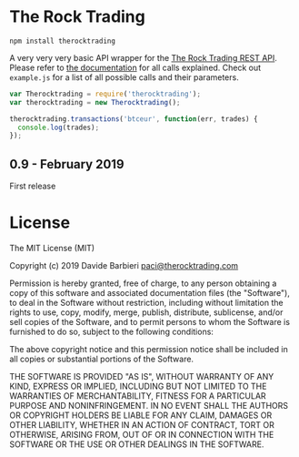 # The Rock Trading 

    npm install therocktrading 

A very very very basic API wrapper for the [The Rock Trading REST API](https://api.therocktrading.com/). Please refer to [the documentation](https://api.therocktrading.com/doc/) for all calls explained. Check out `example.js` for a list of all possible calls and their parameters.

```javascript
var Therocktrading = require('therocktrading');
var therocktrading = new Therocktrading();

therocktrading.transactions('btceur', function(err, trades) {
  console.log(trades);
});
```
## 0.9 - February 2019

First release

# License

The MIT License (MIT)

Copyright (c) 2019 Davide Barbieri paci@therocktrading.com

Permission is hereby granted, free of charge, to any person obtaining a copy of this software and associated documentation files (the "Software"), to deal in the Software without restriction, including without limitation the rights to use, copy, modify, merge, publish, distribute, sublicense, and/or sell copies of the Software, and to permit persons to whom the Software is furnished to do so, subject to the following conditions:

The above copyright notice and this permission notice shall be included in all copies or substantial portions of the Software.

THE SOFTWARE IS PROVIDED "AS IS", WITHOUT WARRANTY OF ANY KIND, EXPRESS OR IMPLIED, INCLUDING BUT NOT LIMITED TO THE WARRANTIES OF MERCHANTABILITY, FITNESS FOR A PARTICULAR PURPOSE AND NONINFRINGEMENT. IN NO EVENT SHALL THE AUTHORS OR COPYRIGHT HOLDERS BE LIABLE FOR ANY CLAIM, DAMAGES OR OTHER LIABILITY, WHETHER IN AN ACTION OF CONTRACT, TORT OR OTHERWISE, ARISING FROM, OUT OF OR IN CONNECTION WITH THE SOFTWARE OR THE USE OR OTHER DEALINGS IN THE SOFTWARE.
